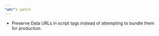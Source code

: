 ```yaml
---
"wmr": patch
---
```


- Preserve Data URLs in script tags instead of attempting to bundle them for production.
